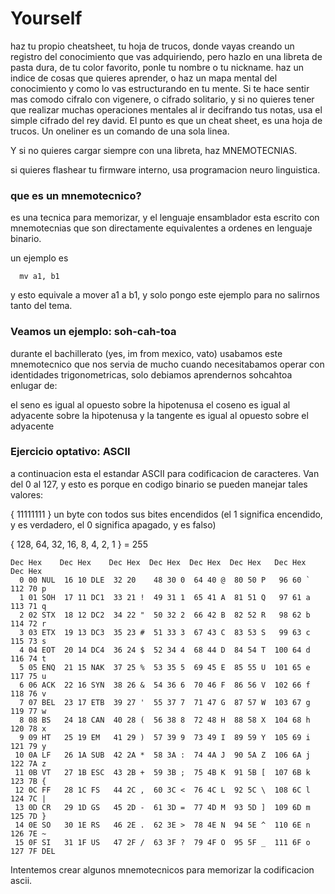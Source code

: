 # Yourself
haz tu propio cheatsheet, tu hoja de trucos, donde vayas creando un registro del conocimiento que vas adquiriendo, pero hazlo en una libreta de pasta dura, de tu color favorito, ponle tu nombre o tu nickname.
haz un indice de cosas que quieres aprender, o haz un mapa mental del conocimiento y como lo vas estructurando en tu mente. Si te hace sentir mas comodo cifralo con vigenere, o cifrado solitario, y si no quieres tener que realizar muchas operaciones mentales al ir decifrando tus notas, usa el simple cifrado del rey david.
El punto es que un cheat sheet, es una hoja de trucos. Un oneliner es un comando de una sola linea. 

Y si no quieres cargar siempre con una libreta, haz MNEMOTECNIAS.

si quieres flashear tu firmware interno, usa programacion neuro linguistica.

### que es un mnemotecnico?
es una tecnica para memorizar, y el lenguaje ensamblador esta escrito con mnemotecnias que son directamente equivalentes a ordenes en lenguaje binario.

un ejemplo es
```
  mv a1, b1
```
y esto equivale a mover a1 a b1, y solo pongo este ejemplo para no salirnos tanto del tema.

### Veamos un ejemplo: soh-cah-toa
durante el bachillerato (yes, im from mexico, vato) usabamos este mnemotecnico que nos servia de mucho cuando necesitabamos operar con identidades trigonometricas, solo debiamos aprendernos sohcahtoa enlugar de:

el seno es igual al opuesto sobre la hipotenusa
el coseno es igual al adyacente sobre la hipotenusa
y la tangente es igual al opuesto sobre el adyacente

### Ejercicio optativo: ASCII
a continuacion esta el estandar ASCII para codificacion de caracteres. Van del 0 al 127, y esto es porque en codigo binario se pueden manejar tales valores: 

{ 11111111 } un byte con todos sus bites encendidos (el 1 significa encendido, y es verdadero, el 0 significa apagado, y es falso)

{ 128, 64, 32, 16, 8, 4, 2, 1 } = 255


```
Dec Hex    Dec Hex    Dec Hex  Dec Hex  Dec Hex  Dec Hex   Dec Hex   Dec Hex  
  0 00 NUL  16 10 DLE  32 20    48 30 0  64 40 @  80 50 P   96 60 `  112 70 p
  1 01 SOH  17 11 DC1  33 21 !  49 31 1  65 41 A  81 51 Q   97 61 a  113 71 q
  2 02 STX  18 12 DC2  34 22 "  50 32 2  66 42 B  82 52 R   98 62 b  114 72 r
  3 03 ETX  19 13 DC3  35 23 #  51 33 3  67 43 C  83 53 S   99 63 c  115 73 s
  4 04 EOT  20 14 DC4  36 24 $  52 34 4  68 44 D  84 54 T  100 64 d  116 74 t
  5 05 ENQ  21 15 NAK  37 25 %  53 35 5  69 45 E  85 55 U  101 65 e  117 75 u
  6 06 ACK  22 16 SYN  38 26 &  54 36 6  70 46 F  86 56 V  102 66 f  118 76 v
  7 07 BEL  23 17 ETB  39 27 '  55 37 7  71 47 G  87 57 W  103 67 g  119 77 w
  8 08 BS   24 18 CAN  40 28 (  56 38 8  72 48 H  88 58 X  104 68 h  120 78 x
  9 09 HT   25 19 EM   41 29 )  57 39 9  73 49 I  89 59 Y  105 69 i  121 79 y
 10 0A LF   26 1A SUB  42 2A *  58 3A :  74 4A J  90 5A Z  106 6A j  122 7A z
 11 0B VT   27 1B ESC  43 2B +  59 3B ;  75 4B K  91 5B [  107 6B k  123 7B {
 12 0C FF   28 1C FS   44 2C ,  60 3C <  76 4C L  92 5C \  108 6C l  124 7C |
 13 0D CR   29 1D GS   45 2D -  61 3D =  77 4D M  93 5D ]  109 6D m  125 7D }
 14 0E SO   30 1E RS   46 2E .  62 3E >  78 4E N  94 5E ^  110 6E n  126 7E ~
 15 0F SI   31 1F US   47 2F /  63 3F ?  79 4F O  95 5F _  111 6F o  127 7F DEL
```

Intentemos crear algunos mnemotecnicos para memorizar la codificacion ascii.

